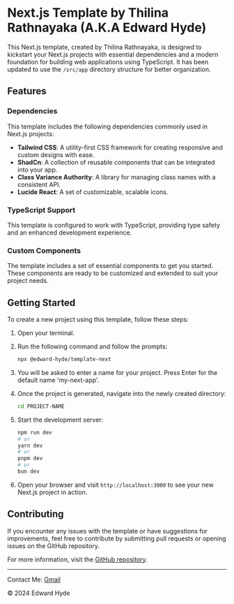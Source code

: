 # Next.js Template by Thilina Rathnayaka (A.K.A Edward Hyde)

This Next.js template, created by Thilina Rathnayaka, is designed to kickstart your Next.js projects with essential dependencies and a modern foundation for building web applications using TypeScript. It has been updated to use the `/src/app` directory structure for better organization.

## Features

### Dependencies

This template includes the following dependencies commonly used in Next.js projects:

- **Tailwind CSS**: A utility-first CSS framework for creating responsive and custom designs with ease.
- **ShadCn**: A collection of reusable components that can be integrated into your app.
- **Class Variance Authority**: A library for managing class names with a consistent API.
- **Lucide React**: A set of customizable, scalable icons.

### TypeScript Support

This template is configured to work with TypeScript, providing type safety and an enhanced development experience.

### Custom Components

The template includes a set of essential components to get you started. These components are ready to be customized and extended to suit your project needs.

## Getting Started

To create a new project using this template, follow these steps:

1. Open your terminal.
2. Run the following command and follow the prompts:

   ```bash
   npx @edward-hyde/template-next
   ```

3. You will be asked to enter a name for your project. Press Enter for the default name 'my-next-app'.

4. Once the project is generated, navigate into the newly created directory:

   ```bash
   cd PROJECT-NAME
   ```

5. Start the development server:

   ```bash
   npm run dev
   # or
   yarn dev
   # or
   pnpm dev
   # or
   bun dev
   ```

6. Open your browser and visit `http://localhost:3000` to see your new Next.js project in action.

## Contributing

If you encounter any issues with the template or have suggestions for improvements, feel free to contribute by submitting pull requests or opening issues on the GitHub repository.

For more information, visit the [GitHub repository](https://github.com/Edward-126/template-next).

---

Contact Me: [Gmail](mailto:edwardhyde20126@gmail.com)

&copy; 2024 Edward Hyde
